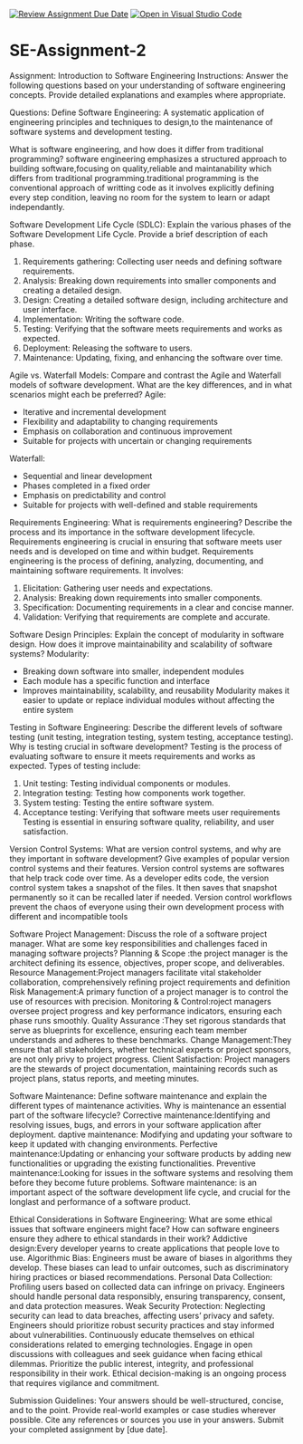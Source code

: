 [![Review Assignment Due Date](https://classroom.github.com/assets/deadline-readme-button-24ddc0f5d75046c5622901739e7c5dd533143b0c8e959d652212380cedb1ea36.svg)](https://classroom.github.com/a/-ucQIGTc)
[![Open in Visual Studio Code](https://classroom.github.com/assets/open-in-vscode-718a45dd9cf7e7f842a935f5ebbe5719a5e09af4491e668f4dbf3b35d5cca122.svg)](https://classroom.github.com/online_ide?assignment_repo_id=15247627&assignment_repo_type=AssignmentRepo)
# SE-Assignment-2
Assignment: Introduction to Software Engineering
Instructions:
Answer the following questions based on your understanding of software engineering concepts. Provide detailed explanations and examples where appropriate.

Questions:
Define Software Engineering:
A systematic application of engineering principles and techniques to design,to the maintenance of software systems and development testing.

What is software engineering, and how does it differ from traditional programming?
software engineering emphasizes a structured approach to building software,focusing on quality,reliable and maintanability which differs from traditional programming.traditional programming is the conventional approach of writting code as it involves explicitly defining every step condition, leaving no room for the system to learn or adapt independantly.

Software Development Life Cycle (SDLC):
Explain the various phases of the Software Development Life Cycle. Provide a brief description of each phase.
1. Requirements gathering: Collecting user needs and defining software requirements.
2. Analysis: Breaking down requirements into smaller components and creating a detailed design.
3. Design: Creating a detailed software design, including architecture and user interface.
4. Implementation: Writing the software code.
5. Testing: Verifying that the software meets requirements and works as expected.
6. Deployment: Releasing the software to users.
7. Maintenance: Updating, fixing, and enhancing the software over time.

Agile vs. Waterfall Models:
Compare and contrast the Agile and Waterfall models of software development. What are the key differences, and in what scenarios might each be preferred?
Agile:
- Iterative and incremental development
- Flexibility and adaptability to changing requirements
- Emphasis on collaboration and continuous improvement
- Suitable for projects with uncertain or changing requirements

Waterfall:
- Sequential and linear development
- Phases completed in a fixed order
- Emphasis on predictability and control
- Suitable for projects with well-defined and stable requirements

Requirements Engineering:
What is requirements engineering? Describe the process and its importance in the software development lifecycle.
Requirements engineering is crucial in ensuring that software meets user needs and is developed on time and within budget.
Requirements engineering is the process of defining, analyzing, documenting, and maintaining software requirements. It involves:
1. Elicitation: Gathering user needs and expectations.
2. Analysis: Breaking down requirements into smaller components.
3. Specification: Documenting requirements in a clear and concise manner.
4. Validation: Verifying that requirements are complete and accurate.

Software Design Principles:
Explain the concept of modularity in software design. How does it improve maintainability and scalability of software systems?
Modularity:
- Breaking down software into smaller, independent modules
- Each module has a specific function and interface
- Improves maintainability, scalability, and reusability
Modularity makes it easier to update or replace individual modules without affecting the entire system

Testing in Software Engineering:
Describe the different levels of software testing (unit testing, integration testing, system testing, acceptance testing). Why is testing crucial in software development?
Testing is the process of evaluating software to ensure it meets requirements and works as expected. Types of testing include:
1. Unit testing: Testing individual components or modules.
2. Integration testing: Testing how components work together.
3. System testing: Testing the entire software system.
4. Acceptance testing: Verifying that software meets user requirements
Testing is essential in ensuring software quality, reliability, and user satisfaction.

Version Control Systems:
What are version control systems, and why are they important in software development? Give examples of popular version control systems and their features.
Version control systems are softwares that help track code over time. As a developer edits code, the version control system takes a snapshot of the files. It then saves that snapshot permanently so it can be recalled later if needed.
Version control workflows prevent the chaos of everyone using their own development process with different and incompatible tools

Software Project Management:
Discuss the role of a software project manager. What are some key responsibilities and challenges faced in managing software projects?
Planning & Scope :the project manager is the architect defining its essence, objectives, proper scope, and deliverables. 
Resource Management:Project managers facilitate vital stakeholder collaboration, comprehensively refining project requirements and definition
Risk Management:A primary function of a project manager is to control the use of resources with precision. 
Monitoring & Control:roject managers oversee project progress and key performance indicators, ensuring each phase runs smoothly.
Quality Assurance :They set rigorous standards that serve as blueprints for excellence, ensuring each team member understands and adheres to these benchmarks.
Change Management:They ensure that all stakeholders, whether technical experts or project sponsors, are not only privy to project progress. 
Client Satisfaction: Project managers are the stewards of project documentation, maintaining records such as project plans, status reports, and meeting minutes.

Software Maintenance:
Define software maintenance and explain the different types of maintenance activities. Why is maintenance an essential part of the software lifecycle?
Corrective maintenance:Identifying and resolving issues, bugs, and errors in your software application after deployment.
daptive maintenance: Modifying and updating your software to keep it updated with changing environments.
Perfective maintenance:Updating or enhancing your software products by adding new functionalities or upgrading the existing functionalities.
Preventive maintenance:Looking for issues in the software systems and resolving them before they become future problems.
Software maintenance: is an important aspect of the software development life cycle, and crucial for the longlast and performance of a software product.

Ethical Considerations in Software Engineering:
What are some ethical issues that software engineers might face? How can software engineers ensure they adhere to ethical standards in their work?
Addictive design:Every developer yearns to create applications that people love to use. 
Algorithmic Bias: Engineers must be aware of biases in algorithms they develop. These biases can lead to unfair outcomes, such as discriminatory hiring practices or biased recommendations.
Personal Data Collection: Profiling users based on collected data can infringe on privacy. Engineers should handle personal data responsibly, ensuring transparency, consent, and data protection measures.
Weak Security Protection: Neglecting security can lead to data breaches, affecting users’ privacy and safety. Engineers should prioritize robust security practices and stay informed about vulnerabilities.
Continuously educate themselves on ethical considerations related to emerging technologies.
Engage in open discussions with colleagues and seek guidance when facing ethical dilemmas.
Prioritize the public interest, integrity, and professional responsibility in their work. Ethical decision-making is an ongoing process that requires vigilance and commitment.

Submission Guidelines:
Your answers should be well-structured, concise, and to the point.
Provide real-world examples or case studies wherever possible.
Cite any references or sources you use in your answers.
Submit your completed assignment by [due date].
